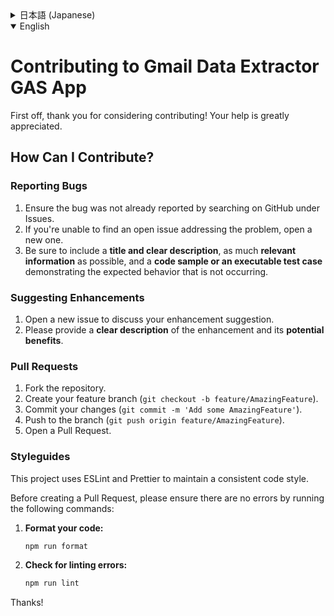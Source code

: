 <details>
<summary>日本語 (Japanese)</summary>

# Gmail Data Extractor GAS App への貢献

まず初めに、貢献をご検討いただきありがとうございます！皆様のご協力に心から感謝いたします。

## 貢献するには？

### バグを報告する

1.  まず、GitHubのIssuesで、同じ問題がすでに報告されていないか検索してください。
2.  もし未解決のIssueが見つからなければ、新しいIssueを開いてください。
3.  その際、**タイトルと明確な説明**、**関連する情報**、そして**期待通りに動作しないことを示すコードサンプルや実行可能なテストケース**を可能な限り含めてください。

### 機能強化を提案する

1.  新しいIssueを開いて、機能強化の提案について議論を始めてください。
2.  提案する機能の**明確な説明**と、それがもたらす**利点**を記載してください。

### プルリクエスト

1.  リポジトリをフォークします (`Fork`)。
2.  あなたのフィーチャーブランチを作成します (`git checkout -b feature/AmazingFeature`)。
3.  変更をコミットします (`git commit -m 'Add some AmazingFeature'`)。
4.  ブランチにプッシュします (`git push origin feature/AmazingFeature`)。
5.  プルリクエストを開きます。

### スタイルガイド

このプロジェクトでは、コードの一貫性を保つためにESLintとPrettierを使用しています。

Pull Requestを作成する前に、以下のコマンドを実行してエラーがないことを確認してください。

1.  **コードをフォーマットする:**
    ```bash
    npm run format
    ```
2.  **リンターでエラーがないかチェックする:**
    ```bash
    npm run lint
    ```

ご協力ありがとうございます！

</details>

<details open>
<summary>English</summary>

# Contributing to Gmail Data Extractor GAS App

First off, thank you for considering contributing! Your help is greatly appreciated.

## How Can I Contribute?

### Reporting Bugs

1.  Ensure the bug was not already reported by searching on GitHub under Issues.
2.  If you're unable to find an open issue addressing the problem, open a new one.
3.  Be sure to include a **title and clear description**, as much **relevant information** as possible, and a **code sample or an executable test case** demonstrating the expected behavior that is not occurring.

### Suggesting Enhancements

1.  Open a new issue to discuss your enhancement suggestion.
2.  Please provide a **clear description** of the enhancement and its **potential benefits**.

### Pull Requests

1.  Fork the repository.
2.  Create your feature branch (`git checkout -b feature/AmazingFeature`).
3.  Commit your changes (`git commit -m 'Add some AmazingFeature'`).
4.  Push to the branch (`git push origin feature/AmazingFeature`).
5.  Open a Pull Request.

### Styleguides

This project uses ESLint and Prettier to maintain a consistent code style.

Before creating a Pull Request, please ensure there are no errors by running the following commands:

1.  **Format your code:**
    ```bash
    npm run format
    ```
2.  **Check for linting errors:**
    ```bash
    npm run lint
    ```

Thanks!

</details>
